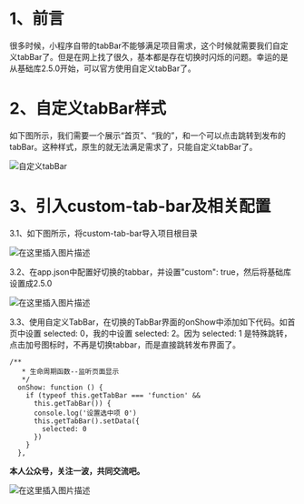 # 1、前言

很多时候，小程序自带的tabBar不能够满足项目需求，这个时候就需要我们自定义tabBar了。但是在网上找了很久，基本都是存在切换时闪烁的问题。幸运的是从基础库2.5.0开始，可以官方使用自定义tabBar了。

# 2、自定义tabBar样式

如下图所示，我们需要一个展示“首页”、“我的”，和一个可以点击跳转到发布的tabBar。这种样式，原生的就无法满足需求了，只能自定义tabBar了。

![自定义tabBar](https://img-blog.csdnimg.cn/20190610142635503.png?x-oss-process=image/watermark,type_ZmFuZ3poZW5naGVpdGk,shadow_10,text_aHR0cHM6Ly9ibG9nLmNzZG4ubmV0L3FxXzI4Nzc5MDgz,size_16,color_FFFFFF,t_70)

# 3、引入custom-tab-bar及相关配置

3.1、如下图所示，将custom-tab-bar导入项目根目录

![在这里插入图片描述](https://img-blog.csdnimg.cn/20190610143732795.png?x-oss-process=image/watermark,type_ZmFuZ3poZW5naGVpdGk,shadow_10,text_aHR0cHM6Ly9ibG9nLmNzZG4ubmV0L3FxXzI4Nzc5MDgz,size_16,color_FFFFFF,t_70)

3.2、在app.json中配置好切换的tabbar，并设置"custom": true，然后将基础库设置成2.5.0

![在这里插入图片描述](https://img-blog.csdnimg.cn/20190610143951378.png?x-oss-process=image/watermark,type_ZmFuZ3poZW5naGVpdGk,shadow_10,text_aHR0cHM6Ly9ibG9nLmNzZG4ubmV0L3FxXzI4Nzc5MDgz,size_16,color_FFFFFF,t_70)

3.3、使用自定义TabBar，在切换的TabBar界面的onShow中添加如下代码。如首页中设置 selected: 0，我的中设置 selected: 2。因为 selected: 1 是特殊跳转，点击加号图标时，不再是切换tabbar，而是直接跳转发布界面了。

```
/**
   * 生命周期函数--监听页面显示
   */
  onShow: function () {
    if (typeof this.getTabBar === 'function' &&
      this.getTabBar()) {
      console.log('设置选中项 0')
      this.getTabBar().setData({
        selected: 0
      })
    }
  },
```

**本人公众号，关注一波，共同交流吧。**

![在这里插入图片描述](https://img-blog.csdnimg.cn/2019012509485178.jpg?x-oss-process=image/watermark,type_ZmFuZ3poZW5naGVpdGk,shadow_10,text_aHR0cHM6Ly9ibG9nLmNzZG4ubmV0L3FxXzI4Nzc5MDgz,size_16,color_FFFFFF,t_70)
